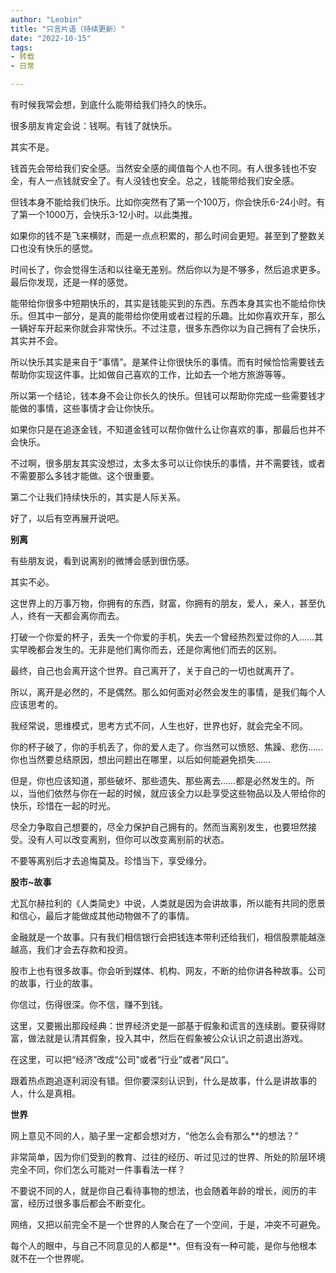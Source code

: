 ```yaml
---
author: "Leobin"
title: "只言片语（持续更新）"
date: "2022-10-15"
tags:
- 转载
- 日常

---
```


有时候我常会想，到底什么能带给我们持久的快乐。
<!--more-->
很多朋友肯定会说：钱啊。有钱了就快乐。

其实不是。

钱首先会带给我们安全感。当然安全感的阈值每个人也不同。有人很多钱也不安全，有人一点钱就安全了。有人没钱也安全。总之，钱能带给我们安全感。

但钱本身不能给我们快乐。比如你突然有了第一个100万，你会快乐6-24小时。有了第一个1000万，会快乐3-12小时。以此类推。

如果你的钱不是飞来横财，而是一点点积累的，那么时间会更短。甚至到了整数关口也没有快乐的感觉。

时间长了，你会觉得生活和以往毫无差别。然后你以为是不够多，然后追求更多。最后你发现，还是一样的感觉。

能带给你很多中短期快乐的，其实是钱能买到的东西。东西本身其实也不能给你快乐。但其中一部分，是真的能带给你使用或者过程的乐趣。比如你喜欢开车，那么一辆好车开起来你就会非常快乐。不过注意，很多东西你以为自己拥有了会快乐，其实并不会。

所以快乐其实是来自于“事情”。是某件让你很快乐的事情。而有时候恰恰需要钱去帮助你实现这件事。比如做自己喜欢的工作，比如去一个地方旅游等等。

所以第一个结论，钱本身不会让你长久的快乐。但钱可以帮助你完成一些需要钱才能做的事情，这些事情才会让你快乐。

如果你只是在追逐金钱，不知道金钱可以帮你做什么让你喜欢的事，那最后也并不会快乐。

不过啊，很多朋友其实没想过，太多太多可以让你快乐的事情，并不需要钱，或者不需要那么多钱才能做。这个很重要。

第二个让我们持续快乐的，其实是人际关系。

好了，以后有空再展开说吧。

**别离**

有些朋友说，看到说离别的微博会感到很伤感。

其实不必。

这世界上的万事万物，你拥有的东西，财富，你拥有的朋友，爱人，亲人，甚至仇人，终有一天都会离你而去。

打破一个你爱的杯子，丢失一个你爱的手机，失去一个曾经热烈爱过你的人……其实早晚都会发生的。无非是他们离你而去，还是你离他们而去的区别。

最终，自己也会离开这个世界。自己离开了，关于自己的一切也就离开了。

所以，离开是必然的，不是偶然。那么如何面对必然会发生的事情，是我们每个人应该思考的。

我经常说，思维模式，思考方式不同，人生也好，世界也好，就会完全不同。

你的杯子破了，你的手机丢了，你的爱人走了。你当然可以愤怒、焦躁、悲伤……你也当然要总结原因，想出问题出在哪里，以后如何能避免损失……

但是，你也应该知道，那些破坏、那些遗失、那些离去……都是必然发生的。所以，当他们依然与你在一起的时候，就应该全力以赴享受这些物品以及人带给你的快乐，珍惜在一起的时光。

尽全力争取自己想要的，尽全力保护自己拥有的。然而当离别发生，也要坦然接受。没有人可以改变离别，但你可以改变离别前的状态。

不要等离别后才去追悔莫及。珍惜当下，享受缘分。

**股市~故事**

尤瓦尔赫拉利的《人类简史》中说，人类就是因为会讲故事，所以能有共同的愿景和信心，最后才能做成其他动物做不了的事情。

金融就是一个故事。只有我们相信银行会把钱连本带利还给我们，相信股票能越涨越高，我们才会去存款和投资。

股市上也有很多故事。你会听到媒体、机构、网友，不断的给你讲各种故事。公司的故事，行业的故事。

你信过，伤得很深。你不信，赚不到钱。

这里，又要搬出那段经典：世界经济史是一部基于假象和谎言的连续剧。要获得财富，做法就是认清其假象，投入其中，然后在假象被公众认识之前退出游戏。

在这里，可以把“经济”改成“公司”或者“行业”或者“风口”。

跟着热点跑追逐利润没有错。但你要深刻认识到，什么是故事，什么是讲故事的人，什么是真相。

**世界**

网上意见不同的人，脑子里一定都会想对方，“他怎么会有那么**的想法？”

非常简单，因为你们受到的教育、过往的经历、听过见过的世界、所处的阶层环境完全不同，你们怎么可能对一件事看法一样？

不要说不同的人，就是你自己看待事物的想法，也会随着年龄的增长，阅历的丰富，经历过很多事后都会不断变化。

网络，又把以前完全不是一个世界的人聚合在了一个空间，于是，冲突不可避免。

每个人的眼中，与自己不同意见的人都是**。但有没有一种可能，是你与他根本就不在一个世界呢。
